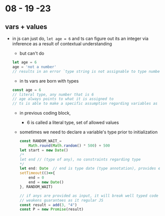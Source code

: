 # 08 - 19 -23
## vars + values
- in js can just do, `let age = 6` and ts can figure out its an integer via inference as a result of contextual understanding
    * but can't do
    ```js
    let age = 6
    age = 'not a number'
    // results in an error `type string is not assignable to type number`
    ```
    * in ts vars are born with types

    ```js
    const age = 6
    // literal type, any number that is 6
    // age always points to what it is assigned to
    // ts is able to make a specific assumption regarding variables as seen above
    ```
    - in previous coding block,
        * 6 is called a literal type, set of allowed values

    - sometimes we need to declare a variable's type prior to initialization
        ```js
        const RANDOM_WAIT_=
            Math.round(Math.random() * 500) + 500
        let start = new Date()
        /*
        let end // (type of any), no constraints regarding type
        */
        let end: Date  // end is type date (type annotation), provides enforcement of type
        setTimeout(()=>{
            end = 0
            end = new Date()
        }, RANDOM_WAIT)
        ```
        ```js
        // if anys are provided as input, it will break well typed code
        // weakens guarantees as it regular JS
        const result = add(3, "4")
        const P = new Promise(result)
        ```
